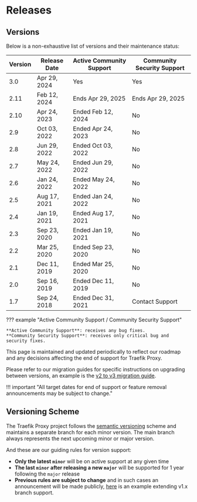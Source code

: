 # Releases

## Versions

Below is a non-exhaustive list of versions and their maintenance status:

| Version | Release Date | Active Community Support     | Community Security Support | 
|---------|--------------|------------------------------|----------------------------|
| 3.0     | Apr 29, 2024 | Yes                          | Yes                        |
| 2.11    | Feb 12, 2024 | Ends  Apr 29, 2025           | Ends Apr 29, 2025          |
| 2.10    | Apr 24, 2023 | Ended Feb 12, 2024           | No                         |
| 2.9     | Oct 03, 2022 | Ended Apr 24, 2023           | No                         |
| 2.8     | Jun 29, 2022 | Ended Oct 03, 2022           | No                         |
| 2.7     | May 24, 2022 | Ended Jun 29, 2022           | No                         |
| 2.6     | Jan 24, 2022 | Ended May 24, 2022           | No                         |
| 2.5     | Aug 17, 2021 | Ended Jan 24, 2022           | No                         |
| 2.4     | Jan 19, 2021 | Ended Aug 17, 2021           | No                         |
| 2.3     | Sep 23, 2020 | Ended Jan 19, 2021           | No                         |
| 2.2     | Mar 25, 2020 | Ended Sep 23, 2020           | No                         |
| 2.1     | Dec 11, 2019 | Ended Mar 25, 2020           | No                         |
| 2.0     | Sep 16, 2019 | Ended Dec 11, 2019           | No                         |
| 1.7     | Sep 24, 2018 | Ended Dec 31, 2021           | Contact Support            |

??? example "Active Community Support / Community Security Support"

    **Active Community Support**: receives any bug fixes.
    **Community Security Support**: receives only critical bug and security fixes.

This page is maintained and updated periodically to reflect our roadmap and any decisions affecting the end of support for Traefik Proxy.

Please refer to our migration guides for specific instructions on upgrading between versions, an example is the [v2 to v3 migration guide](../migration/v2-to-v3.md).

!!! important "All target dates for end of support or feature removal announcements may be subject to change."

## Versioning Scheme

The Traefik Proxy project follows the [semantic versioning](https://semver.org/) scheme and maintains a separate branch for each minor version. The main branch always represents the next upcoming minor or major version.

And these are our guiding rules for version support:

- **Only the latest `minor`** will be on active support at any given time
- **The last `minor` after releasing a new `major`** will be supported for 1 year following the `major` release
- **Previous rules are subject to change** and in such cases an announcement will be made publicly, [here](https://traefik.io/blog/traefik-2-1-in-the-wild/) is an example extending v1.x branch support.
